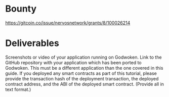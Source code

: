 # Bounty
https://gitcoin.co/issue/nervosnetwork/grants/8/100026214

# Deliverables
Screenshots or video of your application running on Godwoken.
Link to the GitHub repository with your application which has been ported to Godwoken. This must be a different application than the one covered in this guide.
If you deployed any smart contracts as part of this tutorial, please provide the transaction hash of the deployment transaction, the deployed contract address, and the ABI of the deployed smart contract. (Provide all in text format.)
